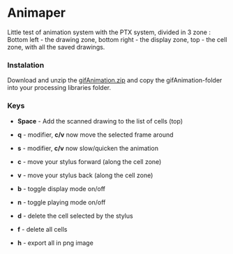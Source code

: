 
# Animaper

Little test of animation system with the PTX system, divided in 3 zone : Bottom left - the drawing zone, bottom right - the display zone, top - the cell zone, with all the saved drawings. 

### Instalation
Download and unzip the [gifAnimation.zip](https://github.com/extrapixel/gif-animation/archive/3.0.zip) and copy the gifAnimation-folder into your processing libraries folder.

### Keys
*   **Space** - Add the scanned drawing to the list of cells (top)

*   **q** - modifier, **c/v** now move the selected frame around
*   **s** - modifier, **c/v** now slow/quicken the animation


*   **c** - move your stylus forward (along the cell zone)
*   **v** - move your stylus back (along the cell zone)
*   **b** - toggle display mode on/off
*   **n** - toggle playing mode on/off

*   **d** - delete the cell selected by the stylus
*   **f** - delete all cells
*   **h** - export all in png image


